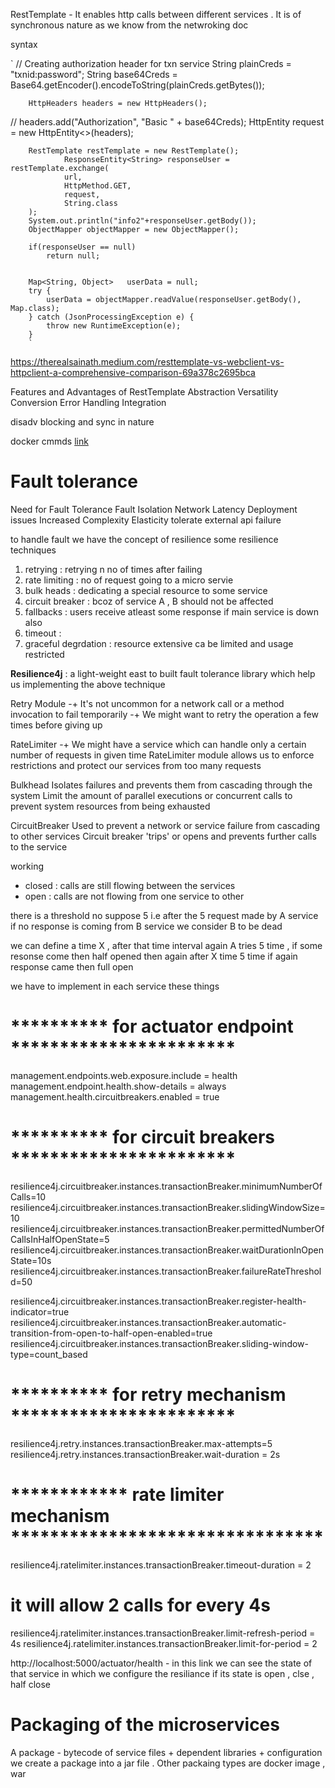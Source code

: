 RestTemplate - It enables http calls between different services .
It is of synchronous nature as we know from the netwroking doc

syntax

`
//      Creating authorization header for txn service
String plainCreds = "txnid:password";
String base64Creds = Base64.getEncoder().encodeToString(plainCreds.getBytes());

        HttpHeaders headers = new HttpHeaders();
//        headers.add("Authorization", "Basic " + base64Creds);
HttpEntity<String> request = new HttpEntity<>(headers);

        RestTemplate restTemplate = new RestTemplate();
                ResponseEntity<String> responseUser = restTemplate.exchange(
                url,
                HttpMethod.GET,
                request,
                String.class
        );
        System.out.println("info2"+responseUser.getBody());
        ObjectMapper objectMapper = new ObjectMapper();

        if(responseUser == null)
            return null;


        Map<String, Object>   userData = null;
        try {
            userData = objectMapper.readValue(responseUser.getBody(), Map.class);
        } catch (JsonProcessingException e) {
            throw new RuntimeException(e);
        }
        `
https://therealsainath.medium.com/resttemplate-vs-webclient-vs-httpclient-a-comprehensive-comparison-69a378c2695bca

Features and Advantages of RestTemplate
Abstraction
Versatility
Conversion
Error Handling
Integration

disadv
blocking and sync in nature



docker cmmds [link](https://www.cherryservers.com/blog/docker-commands-cheat-sheet)






# Fault tolerance
Need for Fault Tolerance
Fault Isolation
Network Latency
Deployment issues
Increased Complexity
Elasticity
tolerate external api failure


to handle fault we have the concept of resilience
some resilience techniques
1. retrying : retrying n no of times after failing
2. rate limiting : no of request going to a micro servie
3. bulk heads : dedicating a special resource to some service
4. circuit breaker : bcoz of service A , B should not be affected
5. fallbacks : users receive atleast some response if main service is down also
6. timeout :
7. graceful degrdation : resource extensive ca be limited and usage restricted

**Resilience4j** : a light-weight east to built fault tolerance library which help us implementing the above technique

Retry Module
-+ It's not uncommon for a network call or a method
invocation to fail temporarily
-+ We might want to retry the operation a few times
before giving up


RateLimiter
-+ We might have a service which can handle only a
certain number of requests in given time
RateLimiter module allows us to enforce
restrictions and protect our services from too many
requests


Bulkhead
Isolates failures and prevents them from
cascading through the system
Limit the amount of parallel executions or
concurrent calls to prevent system resources from
being exhausted

CircuitBreaker
Used to prevent a network or service failure from
cascading to other services
Circuit breaker 'trips' or opens and prevents
further calls to the service

working
- closed : calls are still flowing between the services
- open : calls are not flowing from one service to other

there is a threshold no suppose 5
i.e after the 5 request made by A service if no response is coming from B service we consider B to be dead

we can define a time X , after that time interval again A tries 5 time , if some resonse come then half opened
then again after X time 5 time if again response came then full open


we have to implement in each service these things


# ********** for actuator endpoint ***********************
management.endpoints.web.exposure.include = health
management.endpoint.health.show-details = always
management.health.circuitbreakers.enabled = true


# ********** for circuit breakers ***********************
resilience4j.circuitbreaker.instances.transactionBreaker.minimumNumberOfCalls=10
resilience4j.circuitbreaker.instances.transactionBreaker.slidingWindowSize=10
resilience4j.circuitbreaker.instances.transactionBreaker.permittedNumberOfCallsInHalfOpenState=5
resilience4j.circuitbreaker.instances.transactionBreaker.waitDurationInOpenState=10s
resilience4j.circuitbreaker.instances.transactionBreaker.failureRateThreshold=50

resilience4j.circuitbreaker.instances.transactionBreaker.register-health-indicator=true
resilience4j.circuitbreaker.instances.transactionBreaker.automatic-transition-from-open-to-half-open-enabled=true
resilience4j.circuitbreaker.instances.transactionBreaker.sliding-window-type=count_based

# ********** for retry mechanism ***********************
resilience4j.retry.instances.transactionBreaker.max-attempts=5
resilience4j.retry.instances.transactionBreaker.wait-duration = 2s

# ************ rate limiter mechanism ********************************
resilience4j.ratelimiter.instances.transactionBreaker.timeout-duration = 2
# it will allow 2 calls for every 4s
resilience4j.ratelimiter.instances.transactionBreaker.limit-refresh-period = 4s
resilience4j.ratelimiter.instances.transactionBreaker.limit-for-period = 2


http://localhost:5000/actuator/health  - in this link we can see the state of that service in which we configure the resiliance 
if its state is open , clse , half close


# Packaging of the microservices
A package - bytecode of service files + dependent libraries + configuration
we create a package into a jar file . Other packaing types are docker image , war 

